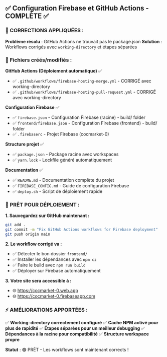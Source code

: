 ## ✅ Configuration Firebase et GitHub Actions - COMPLÈTE ✅

### 🔧 CORRECTIONS APPLIQUÉES :

**Problème résolu** : GitHub Actions ne trouvait pas le package.json
**Solution** : Workflows corrigés avec `working-directory` et étapes séparées

### 📁 Fichiers créés/modifiés :

**GitHub Actions (Déploiement automatique)** ✅
- ✅ `.github/workflows/firebase-hosting-merge.yml` - CORRIGÉ avec working-directory
- ✅ `.github/workflows/firebase-hosting-pull-request.yml` - CORRIGÉ avec working-directory

**Configuration Firebase** ✅
- ✅ `firebase.json` - Configuration Firebase (racine) - build/ folder
- ✅ `frontend/firebase.json` - Configuration Firebase (frontend) - build/ folder  
- ✅ `.firebaserc` - Projet Firebase (cocmarket-0)

**Structure projet** ✅
- ✅ `package.json` - Package racine avec workspaces
- ✅ `yarn.lock` - Lockfile généré automatiquement

**Documentation** ✅
- ✅ `README.md` - Documentation complète du projet
- ✅ `FIREBASE_CONFIG.md` - Guide de configuration Firebase
- ✅ `deploy.sh` - Script de déploiement rapide

### 🚀 PRÊT POUR DÉPLOIEMENT :

**1. Sauvegardez sur GitHub maintenant :**
```bash
git add .
git commit -m "Fix GitHub Actions workflows for Firebase deployment"
git push origin main
```

**2. Le workflow corrigé va :**
- ✅ Détecter le bon dossier `frontend/`
- ✅ Installer les dépendances avec `npm ci`
- ✅ Faire le build avec `npm run build`
- ✅ Déployer sur Firebase automatiquement

**3. Votre site sera accessible à :**
- 🌐 https://cocmarket-0.web.app
- 🌐 https://cocmarket-0.firebaseapp.com

### ⚡ AMÉLIORATIONS APPORTÉES :

✅ **Working-directory correctement configuré**
✅ **Cache NPM activé pour plus de rapidité**
✅ **Étapes séparées pour un meilleur debugging**
✅ **Dépendances à la racine pour compatibilité**
✅ **Structure workspace propre**

**Statut** : 🟢 PRÊT - Les workflows sont maintenant corrects !